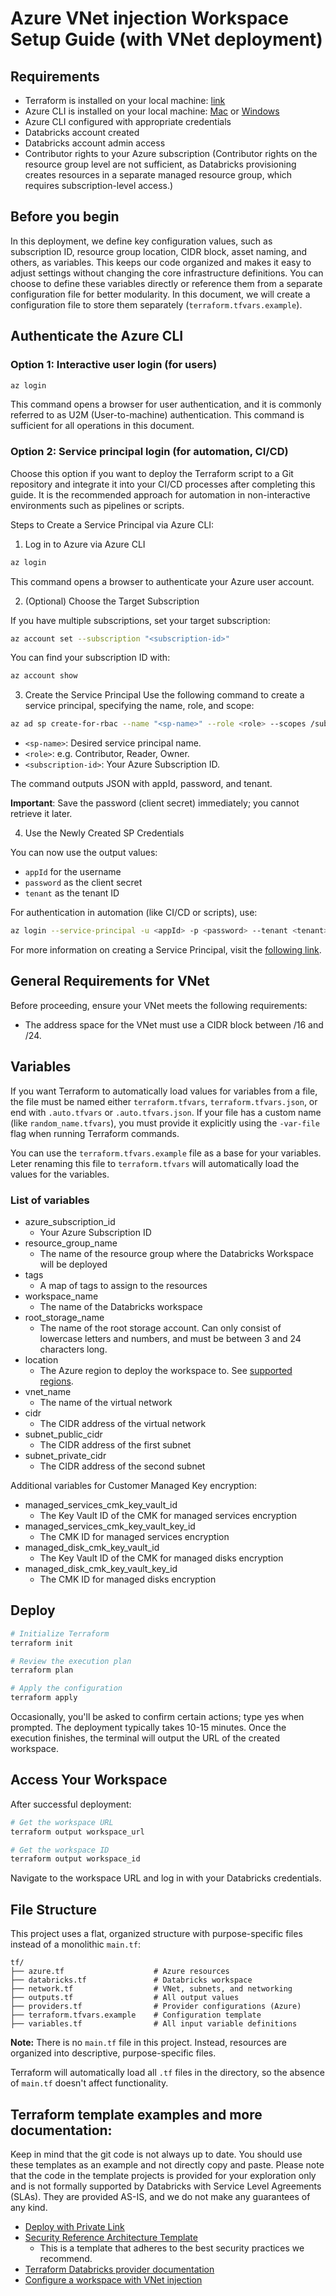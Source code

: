 # Azure VNet injection Workspace Setup Guide (with VNet deployment)

## Requirements

- Terraform is installed on your local machine: [link](https://developer.hashicorp.com/terraform/tutorials/aws-get-started/install-cli#install-terraform)
- Azure CLI is installed on your local machine: [Mac](https://learn.microsoft.com/en-us/cli/azure/install-azure-cli-macos?view=azure-cli-latest#install-with-homebrew) or [Windows](https://learn.microsoft.com/en-us/cli/azure/install-azure-cli-windows?view=azure-cli-latest&pivots=winget)
- Azure CLI configured with appropriate credentials
- Databricks account created
- Databricks account admin access
- Contributor rights to your Azure subscription (Contributor rights on the resource group level are not sufficient, as Databricks provisioning creates resources in a separate managed resource group, which requires subscription-level access.)

## Before you begin

In this deployment, we define key configuration values, such as subscription ID, resource group location, CIDR block, asset naming, and others, as variables. This keeps our code organized and makes it easy to adjust settings without changing the core infrastructure definitions. You can choose to define these variables directly or reference them from a separate configuration file for better modularity. In this document, we will create a configuration file to store them separately (`terraform.tfvars.example`).

## Authenticate the Azure CLI

### Option 1: Interactive user login (for users)

```sh
az login
```

This command opens a browser for user authentication, and it is commonly referred to as U2M (User-to-machine) authentication. This command is sufficient for all operations in this document.

### Option 2: Service principal login (for automation, CI/CD)

Choose this option if you want to deploy the Terraform script to a Git repository and integrate it into your CI/CD processes after completing this guide. It is the recommended approach for automation in non-interactive environments such as pipelines or scripts.

Steps to Create a Service Principal via Azure CLI:

1. Log in to Azure via Azure CLI

```sh
az login
```

This command opens a browser to authenticate your Azure user account.

2. (Optional) Choose the Target Subscription

If you have multiple subscriptions, set your target subscription:

```sh
az account set --subscription "<subscription-id>"
```

You can find your subscription ID with:

```sh
az account show
```

3. Create the Service Principal
Use the following command to create a service principal, specifying the name, role, and scope:

```sh
az ad sp create-for-rbac --name "<sp-name>" --role <role> --scopes /subscriptions/<subscription-id>
```

- `<sp-name>`: Desired service principal name.
- `<role>`: e.g. Contributor, Reader, Owner.
- `<subscription-id>`: Your Azure Subscription ID.

The command outputs JSON with appId, password, and tenant.

**Important**: Save the password (client secret) immediately; you cannot retrieve it later.

4. Use the Newly Created SP Credentials

You can now use the output values:
- `appId` for the username
- `password` as the client secret
- `tenant` as the tenant ID

For authentication in automation (like CI/CD or scripts), use:

```sh
az login --service-principal -u <appId> -p <password> --tenant <tenant>
```

For more information on creating a Service Principal, visit the [following link](https://learn.microsoft.com/en-us/cli/azure/azure-cli-sp-tutorial-1?view=azure-cli-latest&tabs=bash).


## General Requirements for VNet
Before proceeding, ensure your VNet meets the following requirements:

- The address space for the VNet must use a CIDR block between /16 and /24.

## Variables

If you want Terraform to automatically load values for variables from a file, the file must be named either `terraform.tfvars`, `terraform.tfvars.json`, or end with `.auto.tfvars` or `.auto.tfvars.json`. If your file has a custom name (like `random_name.tfvars`), you must provide it explicitly using the `-var-file` flag when running Terraform commands.

You can use the `terraform.tfvars.example` file as a base for your variables. Leter renaming this file to `terraform.tfvars` will automatically load the values for the variables.

### List of variables

- azure_subscription_id
    - Your Azure Subscription ID
- resource_group_name
    - The name of the resource group where the Databricks Workspace will be deployed
- tags
    - A map of tags to assign to the resources
- workspace_name
    - The name of the Databricks workspace
- root_storage_name
    - The name of the root storage account. Can only consist of lowercase letters and numbers, and must be between 3 and 24 characters long.
- location
    - The Azure region to deploy the workspace to. See [supported regions](https://learn.microsoft.com/en-us/azure/databricks/resources/supported-regions).
- vnet_name
    - The name of the virtual network
- cidr
    - The CIDR address of the virtual network
- subnet_public_cidr
    - The CIDR address of the first subnet
- subnet_private_cidr
    - The CIDR address of the second subnet

Additional variables for Customer Managed Key encryption:
- managed_services_cmk_key_vault_id
    - The Key Vault ID of the CMK for managed services encryption
- managed_services_cmk_key_vault_key_id
    - The CMK ID for managed services encryption
- managed_disk_cmk_key_vault_id
    - The Key Vault ID of the CMK for managed disks encryption
- managed_disk_cmk_key_vault_key_id
    - The CMK ID for managed disks encryption


## Deploy

```bash
# Initialize Terraform
terraform init

# Review the execution plan
terraform plan

# Apply the configuration
terraform apply
```

Occasionally, you'll be asked to confirm certain actions; type yes when prompted. The deployment typically takes 10-15 minutes. Once the execution finishes, the terminal will output the URL of the created workspace.

## Access Your Workspace

After successful deployment:
```bash
# Get the workspace URL
terraform output workspace_url

# Get the workspace ID
terraform output workspace_id
```

Navigate to the workspace URL and log in with your Databricks credentials.

## File Structure

This project uses a flat, organized structure with purpose-specific files instead of a monolithic `main.tf`:

```
tf/
├── azure.tf                    # Azure resources
├── databricks.tf               # Databricks workspace
├── network.tf                  # VNet, subnets, and networking
├── outputs.tf                  # All output values
├── providers.tf                # Provider configurations (Azure)
├── terraform.tfvars.example    # Configuration template
├── variables.tf                # All input variable definitions
```

**Note:** There is no `main.tf` file in this project. Instead, resources are organized into descriptive, purpose-specific files. 

Terraform will automatically load all `.tf` files in the directory, so the absence of `main.tf` doesn't affect functionality.


## Terraform template examples and more documentation:

Keep in mind that the git code is not always up to date. You should use these templates as an example and not directly copy and paste. Please note that the code in the template projects is provided for your exploration only and is not formally supported by Databricks with Service Level Agreements (SLAs). They are provided AS-IS, and we do not make any guarantees of any kind.

- [Deploy with Private Link](https://github.com/databricks/terraform-databricks-examples/tree/main/examples/adb-with-private-link-standard)
- [Security Reference Architecture Template](https://github.com/databricks/terraform-databricks-sra/tree/main/azure)
    - This is a template that adheres to the best security practices we recommend.
- [Terraform Databricks provider documentation](https://registry.terraform.io/providers/databricks/databricks/latest/docs)
- [Configure a workspace with VNet injection](https://learn.microsoft.com/en-us/azure/databricks/security/network/classic/vnet-inject)

